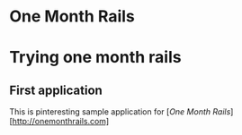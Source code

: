 # One Month Rails

Trying one month rails
======================

First application
-----------------

This is pinteresting sample application for
[*One Month Rails*][http://onemonthrails.com]
